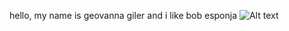 
hello, my name is geovanna giler and i like bob esponja
![Alt text](https://encrypted-tbn0.gstatic.com/images?q=tbn:ANd9GcSJLcdbj5mnGTPbSfJnNDsJjUMRPyIW_9vIbQ&s)
